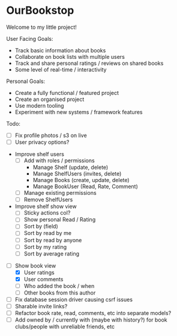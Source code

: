# OurBookstop

Welcome to my little project!

User Facing Goals:

- Track basic information about books
- Collaborate on book lists with multiple users
- Track and share personal ratings / reviews on shared books
- Some level of real-time / interactivity

Personal Goals:

- Create a fully functional / featured project
- Create an organised project
- Use modern tooling
- Experiment with new systems / framework features  

Todo:

- [ ] Fix profile photos / s3 on live
- [ ] User privacy options?
- Improve shelf users
  - [ ] Add with roles / permissions
    - Manage Shelf (update, delete)
    - Manage ShelfUsers (invites, delete)
    - Manage Books (create, update, delete)
    - Manage BookUser (Read, Rate, Comment)
  - [ ] Manage existing permissions
  - [ ] Remove ShelfUsers
- Improve shelf show view
  - [ ] Sticky actions col?
  - [ ] Show personal Read / Rating
  - [ ] Sort by (field)
  - [ ] Sort by read by me
  - [ ] Sort by read by anyone
  - [ ] Sort by my rating
  - [ ] Sort by average rating
- [ ] Show book view
  - [x] User ratings
  - [x] User comments
  - [ ] Who added the book / when
  - [ ] Other books from this author
- [ ] Fix database session driver causing csrf issues
- [ ] Sharable invite links?
- [ ] Refactor book rate, read, comments, etc into separate models?
- [ ] Add owned by / currently with (maybe with history?) for book clubs/people with unreliable friends, etc
